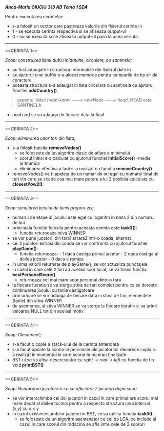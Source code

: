 ***Anca-Maria CIUCIU***
***313 AB***
***Tema 1 SDA***

Pentru executarea cerintelor: 

- s-a folosit un vector care pastreaza valorile din fisierul cerinte.in
- 1 - se executa cerinta respectiva si se afiseaza output-ul 
- 0 - nu se executa si se afiseaza output-ul pana la acea cerinta
---
==CERINTA 1== 

*Scop: construirea listei dublu inlantuite, circulare, cu santinela;*

- au fost adaugate in structura informatiile din fisierul date.in
- cu ajutorul unui buffer s-a alocat memorie pentru campurile de tip sir de caractere
- aceasta structura s-a adaugat in lista circulara cu santinela cu ajutorul functiei **addCountry()** 
		
> aspectul listei: *head->prev ---> newNode --->  head*, HEAD este SANTINELA

- noul nod se va adauga de fiecare data la final

---
==CERINTA 2== 

*Scop: eliminarea unor tari din lista;*

- s-a folosit functia **removeNodes()**
	- se foloseste de un algoritm clasic de aflare a minimului
	- scorul initial s-a calculat cu ajutorul functiei **initialScore()** -medie aritmetica
	- eliminarea efectiva a tarii s-a realizat cu functia **removeCountry()**
- removeNodes() va fi apelata de un numar de ori egal cu numarul total de tari
din care se scade cea mai mare putere a lui 2 posibila calculata cu **closestPow2()**:

---
==CERINTA 3== 

*Scop: simularea jocului de tenis propriu-zis;*

- numarul de etape al jocului este egal cu logaritm in baza 2 din numarul de tari
- principala functie folosita pentru aceasta cerinta este **task3()**:
	- functia returneaza stiva WINNER
- se vor pune jucatorii din tara1 si tara2 intr-o coada, alternat
 - cei 2 jucatori extrasi din coada se vor confrunta cu ajutorul functiei **playGame()**:
 	- functia returneaza:
        	- 1  daca castiga primul jucator
        	- 2  daca castiga al doilea jucator 
        	- 0  daca e remiza
- in urma valorii returnate de playGame(), se vor actualiza punctajele
- in cazul in care cele 2 tari au acelasi scor local, se va folosi functia **bestPersonalScore()**:
	- returneaza cel mai mare scor personal dintr-o tara 
- la fiecare iteratie se va sterge stiva de tari complet pentru ca se doreste continuarea jocului cu tarile castigatoare
- prin urmare se vor adauga de fiecare data in stiva de tari, elementele (tarile) din stiva WINNER
- de asemenea, si stiva WINNER se va sterge la fiecare iteratie si va primi
valoarea NULL tot din acelasi motiv

---
==CERINTA 4==

*Scop: Clasament;*

- s-a facut o copie a stack-ului de la cerinta anterioara
- s-a facut update la scorurile personale ale jucatorilor deoarece copia s-a realizat in momentul in care scorurile nu erau finalizate
- BST-ul se va afisa descrescator cu *right -> root -> left* cu functia de tip void **printBST()** 

---
==CERINTA 5== 

 *Scop: Numararea jucatorilor ce se afla intre 2 jucatori dupa scor;*

- se vor interschimba cei doi jucatori in cazul in care primul are scorul mai mare decat al doilea tocmai pentru a respecta structura unui interval (x,y) cu x < y
- in cazul existentei ambilor jucatori in BST, se va aplica functia **task5()**:
	-  se foloseste de un algoritm asemanator cu cel de LCA, ce include si cazul in care scorul din radacina se afla intre cele de 2 scoruri


    	


